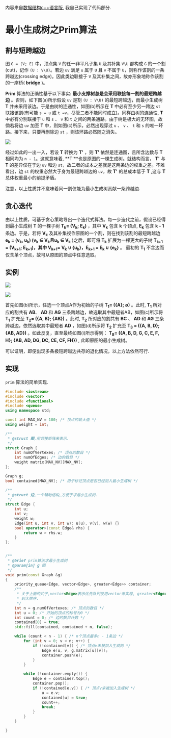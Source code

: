 内容来自[数据结构c++语言版](https://book.douban.com/subject/25859528/), 我自己实现了代码部分.

# 最小生成树之Prim算法

## 割与短跨越边

图 `G = (V; E)` 中，顶点集 `V` 的任一非平凡子集 `U` 及其补集 `V\U` 都构成 `G` 的一个割(cut)，记作 `(U : V\U)`。若边 `uv` 满足 `u` 属于 `U` 且 `v` 不属于 `U`，则称作该割的一条跨越边(crossing edge)。因此类边联接于 `V` 及其补集之间，故亦形象地称作该割的一座桥( **bridge** )。

**Prim** 算法的正确性基于以下事实:  **最小支撑树总是会采用联接每一割的最短跨越边** 。否则，如下图(a)所示假设 `uv` 是割 `(U : V\U)` 的最短跨越边，而最小生成树 **T** 并未采用该边。于是由树的连通性，如图(b)所示在 **T** 中必有至少另一跨边 `st` 联接该割(有可能 `s = u` 或 `t =v`，尽管二者不能同时成立)。同样由树的连通性, **T** 中必有分别联接于 `u` 和 `s` 、 `v` 和 `t` 之间的两条通路。由于树是极大的无环图，故倘若将边 `uv` 加至 **T** 中，则如图(c)所示，必然出现穿过 `u` 、 `v` 、 `t` 和 `s` 的唯一环路。接下来，只要再删除边 `st` ，则该环路必然随之消失。

![](./pic/MST_cut.jpg)

经过如此的一出一入，若设 **T** 转换为 **T'** ，则 **T'** 依然是连通图，且所含边数与 **T** 相同均为 `n - 1`。这就意味着, **T'**也是原图的一棵生成树。就结构而言， **T'** 与 **T** 的差异仅在于边 `uv` 和边 `st`，故二者的成本之差就是这两条边的权重之差。不难看出，边 `st` 的权重必然大于身为最短跨越边的 `uv`，故 **T'** 的总成本低于 **T** ,这与 **T** 总体权重最小的前提矛盾。

注意，以上性质并不意味着同一割仅能为最小生成树贡献一条跨越边.

## 贪心迭代

由以上性质，可基于贪心策略导出一个迭代式算法。每一步迭代之前，假设已经得到最小生成树 **T** 的一棵子树 **T<sub>k</sub>= (V<sub>k</sub>; E<sub>k</sub>)** ，其中 **V<sub>k</sub>** 包含 **k** 个顶点, **E<sub>k</sub>** 包含 **k - 1** 条边。于是，若将 **V<sub>k</sub>** 及其补集视作原图的一个割，则在找到该割的最短跨越边  **e<sub>k</sub> = (v<sub>k</sub>, u<sub>k</sub>) (v<sub>k</sub> ∈ V<sub>k</sub>且u<sub>k</sub> ∈ V<sub>k</sub>** )之后，即可将 **T<sub>k</sub>** 扩展为一棵更大的子树 **T<sub>k+1</sub> = (V<sub>k+1</sub>; E<sub>k+1</sub>)，其中 V<sub>k+1</sub>= V<sub>k</sub> ∪ {u<sub>k</sub>}，E<sub>k+1</sub> = E<sub>k</sub> ∪ {e<sub>k</sub>}** 。 最初的 **T<sub>1</sub>** 不含边而仅含单个顶点，故可从原图的顶点中任意选取。

## 实例

![](./pic/prim_example_01.jpg)

![](./pic/prim_example_02.jpg)

首先如图(b)所示，任选一个顶点A作为初始的子树 **T<sub>1</sub>= ({A}; ∅)** 。此时, **T<sub>1</sub>** 所对应的割共有 **AB**、 **AD** 和 **AG** 三条跨越边，故选取其中最短者AB，如图(c)所示将 **T<sub>1</sub>** 扩充至 **T<sub>2</sub>= ({A, B}; {AB})** 。此时, **T<sub>2</sub>** 所对应的割共有 **BC** 、 **AD** 和 **AG** 三条跨越边，依然选取其中最短者 **AD** ，如图(d)所示将 **T<sub>2</sub>** 扩充至 **T<sub>3</sub> = ({A, B, D}; {AB, AD})** 。如此反复，直至最终如图(i)所示得到： **T<sub>8</sub>=  ({A, B, D, G, C, E, F, H}; {AB, AD, DG, DC, CE, CF, FH})** , 此即原图的最小生成树。

可以证明，即便出现多条极短跨越边共存的退化情况，以上方法依然可行.

## 实现

`prim` 算法的简单实现.

```cpp
#include <iostream>
#include <vector>
#include <functional>
#include <queue>
using namespace std;

const int MAX_NV = 100;	/* 顶点的最大值 */
using weight = int;

/**
 * @struct 图,用邻接矩阵来表示.
 */
struct Graph {
	int numOfVertexes; /* 顶点的数目 */
	int numOfEdges; /* 边的数目 */
	weight matrix[MAX_NV][MAX_NV];
};

Graph g;
bool contained[MAX_NV];	/* 用于标记顶点是否已经加入最小生成树 */

/**
 * @struct 边,一个辅助结构,方便于求最小生成树.
 */
struct Edge {
	int u;
	int v;
	weight w;
	Edge(int u, int v, int w): u(u), v(v), w(w) {}
	bool operator>(const Edge& rhs) {
		return w > rhs.w;
	}
};


/**
 * @brief prim算法求最小生成树
 * @param[in] g 图
 */
void prim(const Graph &g) 
{
	priority_queue<Edge, vector<Edge>, greater<Edge>> container;
	/**
	 * 关于上面的式子,vector<Edge>表示优先队列使用vector来实现, greater<Edge>表示从小
	 * 到大排序.
	 */
	int n = g.numOfVertexes; /* 顶点的数目 */
	int u = 0; /* 开始的顶点的标号为0 */
	int count = 0; /* 边的数目计数 */
	contained[0] = true;
	std::fill(contained, contained + n, false);

	while (count < n - 1) { /* n个顶点最多n - 1条边 */
		for (int v = 0; v < n; v++) {
			if (!contained[v]) { /* 顶点v未被加入生成树 */
				Edge e(u, v, g.matrix[u][v]);
				container.push(e);
			}
		}

		while (!container.empty()) {
			Edge e = container.top(); 
			container.pop();
			if (!contained[e.v]) { /* 顶点v未被加入生成树 */
				u = e.v;
				contained[u] = true;
				count++;
				break;
			}
		}
	}

}
```

